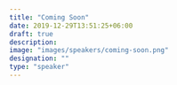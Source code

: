 ```yaml
---
title: "Coming Soon"
date: 2019-12-29T13:51:25+06:00
draft: true
description:
image: "images/speakers/coming-soon.png"
designation: ""
type: "speaker"
---
```

